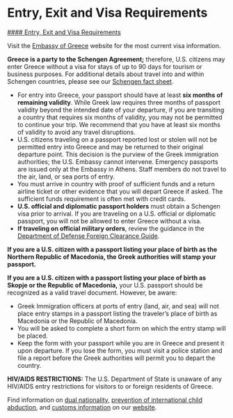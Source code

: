 # Entry, Exit and Visa Requirements

[#### Entry, Exit and Visa Requirements](javascript:void(0); "Entry, Exit and Visa Requirements")

Visit the [Embassy of Greece](http://www.mfa.gr/usa/en/the-embassy) website for the most current visa information.

**Greece is a party to the Schengen Agreement;** therefore, U.S. citizens may enter Greece without a visa for stays of up to 90 days for tourism or business purposes. For additional details about travel into and within Schengen countries, please see our [Schengen fact sheet](http://travel.state.gov/content/passports/english/go/schengen-fact-sheet.html).

* For entry into Greece, your passport should have at least **six months of remaining validity**. While Greek law requires three months of passport validity beyond the intended date of your departure, if you are transiting a country that requires six months of validity, you may not be permitted to continue your trip. We recommend that you have at least six months of validity to avoid any travel disruptions.
* U.S. citizens traveling on a passport reported lost or stolen will not be permitted entry into Greece and may be returned to their original departure point. This decision is the purview of the Greek immigration authorities; the U.S. Embassy cannot intervene. Emergency passports are issued only at the Embassy in Athens. Staff members do not travel to the air, land, or sea ports of entry.
* You must arrive in country with proof of sufficient funds and a return airline ticket or other evidence that you will depart Greece if asked. The sufficient funds requirement is often met with credit cards.
* **U.S. official and diplomatic passport holders** must obtain a Schengen visa prior to arrival. If you are traveling on a U.S. official or diplomatic passport, you will not be allowed to enter Greece without a visa.
* **If traveling on official military orders**, review the guidance in the [Department of Defense Foreign Clearance Guide](https://www.fcg.pentagon.mil/).

**If you are a U.S. citizen with a passport listing your place of birth as the Northern Republic of Macedonia, the Greek authorities will stamp your passport.**

**If you are a U.S. citizen with a passport listing your place of birth as Skopje or the Republic of Macedonia,** your U.S. passport should be recognized as a valid travel document. However, be aware:

* Greek Immigration officers at ports of entry (land, air, and sea) will not place entry stamps in a passport listing the traveler’s place of birth as Macedonia or the Republic of Macedonia.
* You will be asked to complete a short form on which the entry stamp will be placed.
* Keep the form with your passport while you are in Greece and present it upon departure. If you lose the form, you must visit a police station and file a report before the Greek authorities will permit you to depart the country.

**HIV/AIDS RESTRICTIONS:** The U.S. Department of State is unaware of any HIV/AIDS entry restrictions for visitors to or foreign residents of Greece.

Find information on [dual nationality](https://travel.state.gov/content/travel/en/international-travel/before-you-go/travelers-with-special-considerations/Dual-Nationality-Travelers.html "http://travel.state.gov/travel/cis_pa_tw/cis/cis_1753.html"), [prevention of international child abduction](https://travel.state.gov/content/childabduction/en.html "http://travel.state.gov/family/abduction/abduction_580.html"), and [customs information](https://travel.state.gov/content/passports/en/go/customs.html "http://travel.state.gov/travel/cis_pa_tw/cis/cis_1468.html") on our [website](https://travel.state.gov/content/travel/en.html).